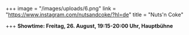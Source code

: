 +++
image = "/images/uploads/6.png"
link = "https://www.instagram.com/nutsandcoke/?hl=de"
title = "Nuts'n Coke"

+++
**Showtime: Freitag, 26. August, 19:15-20:00 Uhr, Hauptbühne**